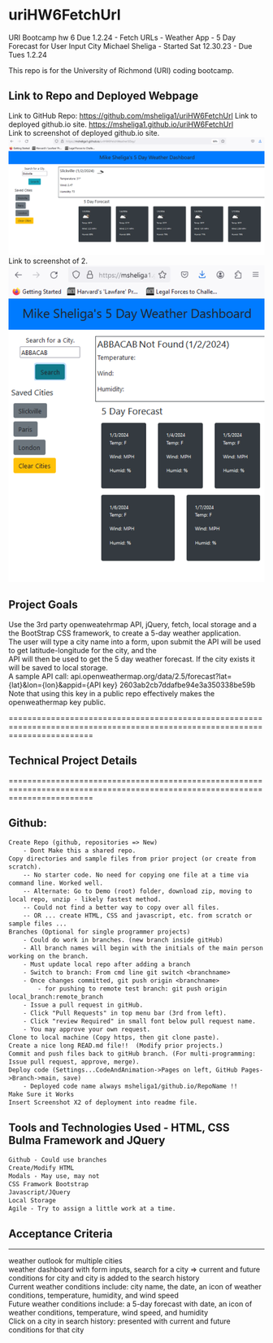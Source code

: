 # uriHW6FetchUrl
URI Bootcamp hw 6 Due 1.2.24 - Fetch URLs - Weather App - 5 Day Forecast for User Input City 
Michael Sheliga - Started Sat 12.30.23 - Due Tues 1.2.24

This repo is for the University of Richmond (URI) coding bootcamp.   

## Link to Repo and Deployed Webpage
Link to GitHub Repo: https://github.com/msheliga1/uriHW6FetchUrl
Link to deployed github.io site. https://msheliga1.github.io/uriHW6FetchUrl  
Link to screenshot of deployed github.io site. ![HW 6 Fetch APIs GitHub Deployed Start Screenshot](./assets/images/WorkingScreenshot.PNG)   
Link to screenshot of 2. ![HW 6 Fetch APIs GitHub Results Screenshot](./assets/images/ResultsScreenshot.PNG)   

## Project Goals  
Use the 3rd party openweatehrmap API, jQuery, fetch, local storage and a the BootStrap CSS framework, to create a 5-day weather application.  
The user will type a city name into a form, upon submit the API will be used to get latitude-longitude for the city, and the  
API will then be used to get the 5 day weather forecast. If the city exists it will be saved to local storage.    
A sample API call: api.openweathermap.org/data/2.5/forecast?lat={lat}&lon={lon}&appid={API key} 2603ab2cb7ddafbe94e3a350338be59b  
Note that using this key in a public repo effectively makes the openweathermap key public.  

==============================================================================================================================  
## Technical Project Details  
==============================================================================================================================  
## Github:   
    Create Repo (github, repositories => New)   
        - Dont Make this a shared repo.  
    Copy directories and sample files from prior project (or create from scratch).  
        -- No starter code. No need for copying one file at a time via command line. Worked well.  
        -- Alternate: Go to Demo (root) folder, download zip, moving to local repo, unzip - likely fastest method.     
        -- Could not find a better way to copy over all files.    
        -- OR ... create HTML, CSS and javascript, etc. from scratch or sample files ...   
    Branches (Optional for single programmer projects)  
        - Could do work in branches. (new branch inside gitHub)    
        - All branch names will begin with the initials of the main person working on the branch.  
        - Must update local repo after adding a branch  
        - Switch to branch: From cmd line git switch <branchname>   
        - Once changes committed, git push origin <branchname>  
            - for pushing to remote test branch: git push origin local_branch:remote_branch  
        - Issue a pull request in gitHub.  
        - Click "Pull Requests" in top menu bar (3rd from left).  
        - Click "review Required" in small font below pull request name.  
        - You may approve your own request.  
    Clone to local machine (Copy https, then git clone paste).    
    Create a nice long READ.md file!!  (Modify prior projects.)   
    Commit and push files back to gitHub branch. (For multi-programming: Issue pull request, approve, merge).  
    Deploy code (Settings...CodeAndAnimation->Pages on left, GitHub Pages->Branch->main, save)  
        - Deployed code name always msheliga1/github.io/RepoName !!  
    Make Sure it Works   
    Insert Screenshot X2 of deployment into readme file.  
  
## Tools and Technologies Used - HTML, CSS Bulma Framework and JQuery   
    Github - Could use branches  
    Create/Modify HTML  
    Modals - May use, may not  
    CSS Framwork Bootstrap  
    Javascript/JQuery   
    Local Storage   
    Agile - Try to assign a little work at a time.  

## Acceptance Criteria   
-----------------------  
weather outlook for multiple cities  
weather dashboard with form inputs, search for a city => current and future conditions for city and city is added to the search history  
Current weather conditions include: city name, the date, an icon of weather conditions, temperature, humidity, and wind speed  
Future weather conditions include: a 5-day forecast with date, an icon of weather conditions, temperature, wind speed, and humidity  
Click on a city in search history:  presented with current and future conditions for that city  


